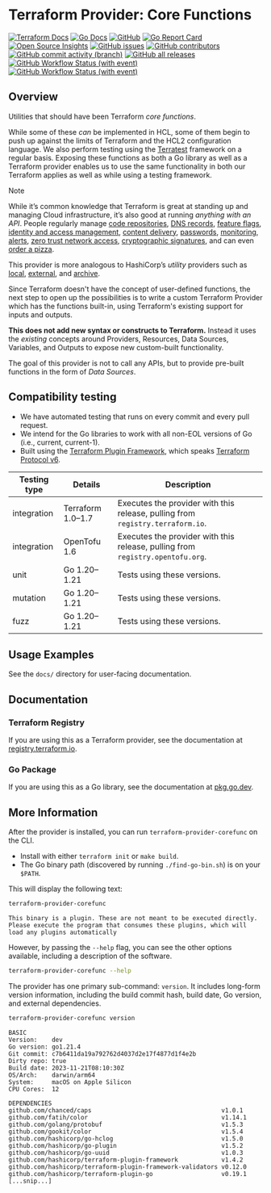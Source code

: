 # Terraform Provider: Core Functions

[![Terraform Docs](https://img.shields.io/badge/Terraform-Docs-7B42BC?style=for-the-badge)](https://registry.terraform.io/providers/northwood-labs/corefunc/)
[![Go Docs](https://img.shields.io/badge/Go-Docs-blue?style=for-the-badge)](https://pkg.go.dev/github.com/northwood-labs/terraform-provider-corefunc)
[![GitHub](https://img.shields.io/github/license/northwood-labs/terraform-provider-corefunc?style=for-the-badge)](https://opensource.org/licenses/Apache-2.0)
[![Go Report Card](https://goreportcard.com/badge/github.com/northwood-labs/terraform-provider-corefunc?style=for-the-badge)](https://goreportcard.com/report/github.com/northwood-labs/terraform-provider-corefunc)
[![Open Source Insights](https://img.shields.io/badge/Open_Source-Insights-000000?style=for-the-badge)](https://deps.dev/project/github/northwood-labs%2Fterraform-provider-corefunc)
[![GitHub issues](https://img.shields.io/github/issues/northwood-labs/terraform-provider-corefunc?style=for-the-badge)](https://github.com/northwood-labs/terraform-provider-corefunc/issues)
[![GitHub contributors](https://img.shields.io/github/contributors/northwood-labs/terraform-provider-corefunc?style=for-the-badge)](https://github.com/northwood-labs/terraform-provider-corefunc/graphs/contributors)
[![GitHub commit activity (branch)](https://img.shields.io/github/commit-activity/m/northwood-labs/terraform-provider-corefunc?style=for-the-badge)](https://github.com/northwood-labs/terraform-provider-corefunc/commits/main/)
[![GitHub all releases](https://img.shields.io/github/downloads/northwood-labs/terraform-provider-corefunc/total?style=for-the-badge)](https://github.com/northwood-labs/terraform-provider-corefunc/releases)
[![GitHub Workflow Status (with event)](https://img.shields.io/github/actions/workflow/status/northwood-labs/terraform-provider-corefunc/test.yml?style=for-the-badge&label=Tests)](https://github.com/northwood-labs/terraform-provider-corefunc/actions/workflows/test.yml)
[![GitHub Workflow Status (with event)](https://img.shields.io/github/actions/workflow/status/northwood-labs/terraform-provider-corefunc/release.yml?style=for-the-badge&label=Release)](https://github.com/northwood-labs/terraform-provider-corefunc/actions/workflows/release.yml)

## Overview

Utilities that should have been Terraform _core functions_.

While some of these _can_ be implemented in HCL, some of them begin to push up against the limits of Terraform and the HCL2 configuration language. We also perform testing using the [Terratest](https://terratest.gruntwork.io) framework on a regular basis. Exposing these functions as both a Go library as well as a Terraform provider enables us to use the same functionality in both our Terraform applies as well as while using a testing framework.

> [!NOTE]
> While it’s common knowledge that Terraform is great at standing up and managing Cloud infrastructure, it’s also good at running _anything with an API_. People regularly manage [code repositories], [DNS records], [feature flags], [identity and access management], [content delivery], [passwords], [monitoring], [alerts], [zero trust network access], [cryptographic signatures], and can even [order a pizza].
>
> This provider is more analogous to HashiCorp’s _utility_ providers such as [local], [external], and [archive].

Since Terraform doesn't have the concept of user-defined functions, the next step to open up the possibilities is to write a custom Terraform Provider which has the functions built-in, using Terraform's existing support for inputs and outputs.

**This does not add new syntax or constructs to Terraform.** Instead it uses the _existing_ concepts around Providers, Resources, Data Sources, Variables, and Outputs to expose new custom-built functionality.

The goal of this provider is not to call any APIs, but to provide pre-built functions in the form of _Data Sources_.

## Compatibility testing

* We have automated testing that runs on every commit and every pull request.
* We intend for the Go libraries to work with all non-EOL versions of Go (i.e., current, current-1).
* Built using the [Terraform Plugin Framework][TPF], which speaks [Terraform Protocol v6][tfproto6].

| Testing type | Details           | Description                                                                    |
|--------------|-------------------|--------------------------------------------------------------------------------|
| integration  | Terraform 1.0–1.7 | Executes the provider with this release, pulling from `registry.terraform.io`. |
| integration  | OpenTofu 1.6      | Executes the provider with this release, pulling from `registry.opentofu.org`. |
| unit         | Go 1.20–1.21      | Tests using these versions.                                                    |
| mutation     | Go 1.20–1.21      | Tests using these versions.                                                    |
| fuzz         | Go 1.20–1.21      | Tests using these versions.                                                    |

## Usage Examples

See the `docs/` directory for user-facing documentation.

## Documentation

### Terraform Registry

If you are using this as a Terraform provider, see the documentation at [registry.terraform.io](https://registry.terraform.io/providers/northwood-labs/corefunc/).

### Go Package

If you are using this as a Go library, see the documentation at [pkg.go.dev](https://pkg.go.dev/github.com/northwood-labs/terraform-provider-corefunc).

## More Information

After the provider is installed, you can run `terraform-provider-corefunc` on the CLI.

* Install with either `terraform init` or `make build`.
* The Go binary path (discovered by running `./find-go-bin.sh`) is on your `$PATH`.

This will display the following text:

```bash
terraform-provider-corefunc
```

```plain
This binary is a plugin. These are not meant to be executed directly.
Please execute the program that consumes these plugins, which will
load any plugins automatically
```

However, by passing the `--help` flag, you can see the other options available, including a description of the software.

```bash
terraform-provider-corefunc --help
```

The provider has one primary sub-command: `version`. It includes long-form version information, including the build commit hash, build date, Go version, and external dependencies.

```bash
terraform-provider-corefunc version
```

```plain
BASIC
Version:    dev
Go version: go1.21.4
Git commit: c7b6411da19a792762d4037d2e17f4877d1f4e2b
Dirty repo: true
Build date: 2023-11-21T08:10:30Z
OS/Arch:    darwin/arm64
System:     macOS on Apple Silicon
CPU Cores:  12

DEPENDENCIES
github.com/chanced/caps                                    v1.0.1
github.com/fatih/color                                     v1.14.1
github.com/golang/protobuf                                 v1.5.3
github.com/gookit/color                                    v1.5.4
github.com/hashicorp/go-hclog                              v1.5.0
github.com/hashicorp/go-plugin                             v1.5.2
github.com/hashicorp/go-uuid                               v1.0.3
github.com/hashicorp/terraform-plugin-framework            v1.4.2
github.com/hashicorp/terraform-plugin-framework-validators v0.12.0
github.com/hashicorp/terraform-plugin-go                   v0.19.1
[...snip...]
```

[alerts]: https://registry.terraform.io/providers/PagerDuty/pagerduty/latest
[archive]: https://registry.terraform.io/providers/hashicorp/archive/latest/docs
[code repositories]: https://registry.terraform.io/providers/integrations/github/latest/docs
[content delivery]: https://registry.terraform.io/providers/fastly/fastly/latest/docs
[cryptographic signatures]: https://registry.terraform.io/providers/chainguard-dev/cosign/latest/docs
[DNS records]: https://registry.terraform.io/providers/infobloxopen/infoblox/latest/docs
[external]: https://registry.terraform.io/providers/hashicorp/external/latest/docs
[feature flags]: https://registry.terraform.io/providers/launchdarkly/launchdarkly/latest/docs
[identity and access management]: https://registry.terraform.io/providers/okta/okta/latest/docs
[local]: https://registry.terraform.io/providers/hashicorp/local/latest/docs
[monitoring]: https://registry.terraform.io/providers/DataDog/datadog/latest
[order a pizza]: https://registry.terraform.io/providers/MNThomson/dominos/latest/docs
[passwords]: https://registry.terraform.io/providers/1Password/onepassword/latest/docs
[tfproto6]: https://developer.hashicorp.com/terraform/plugin/terraform-plugin-protocol#protocol-version-6
[TPF]: https://github.com/hashicorp/terraform-plugin-framework
[zero trust network access]: https://registry.terraform.io/providers/zscaler/zpa/latest/docs

